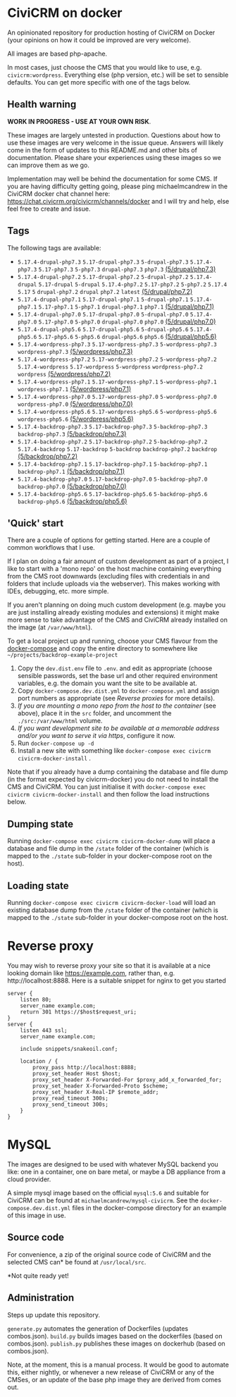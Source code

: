 # CiviCRM on docker

An opinionated repository for production hosting of CiviCRM on Docker (your opinions on how it could be improved are very welcome).

All images are based php-apache.

In most cases, just choose the CMS that you would like to use, e.g. `civicrm:wordpress`. Everything else (php version, etc.) will be set to sensible defaults. You can get more specific with one of the tags below.

## Health warning

**WORK IN PROGRESS - USE AT YOUR OWN RISK**.

These images are largely untested in production.  Questions about how to use these images are very welcome in the issue queue. Answers will likely come in the form of updates to this README.md and other bits of documentation. Please share your experiences using these images so we can improve them as we go.

Implementation may well be behind the documentation for some CMS. If you are having difficulty getting going, please ping michaelmcandrew in the CiviCRM docker chat channel here:  https://chat.civicrm.org/civicrm/channels/docker and I will try and help, else feel free to create and issue.

## Tags

The following tags are available:

<!---START_TAGS-->
* `5.17.4-drupal-php7.3` `5.17-drupal-php7.3` `5-drupal-php7.3` `5.17.4-php7.3` `5.17-php7.3` `5-php7.3` `drupal-php7.3` `php7.3` [(5/drupal/php7.3)](5/drupal/php7.3)
* `5.17.4-drupal-php7.2` `5.17-drupal-php7.2` `5-drupal-php7.2` `5.17.4-drupal` `5.17-drupal` `5-drupal` `5.17.4-php7.2` `5.17-php7.2` `5-php7.2` `5.17.4` `5.17` `5` `drupal-php7.2` `drupal` `php7.2` `latest` [(5/drupal/php7.2)](5/drupal/php7.2)
* `5.17.4-drupal-php7.1` `5.17-drupal-php7.1` `5-drupal-php7.1` `5.17.4-php7.1` `5.17-php7.1` `5-php7.1` `drupal-php7.1` `php7.1` [(5/drupal/php7.1)](5/drupal/php7.1)
* `5.17.4-drupal-php7.0` `5.17-drupal-php7.0` `5-drupal-php7.0` `5.17.4-php7.0` `5.17-php7.0` `5-php7.0` `drupal-php7.0` `php7.0` [(5/drupal/php7.0)](5/drupal/php7.0)
* `5.17.4-drupal-php5.6` `5.17-drupal-php5.6` `5-drupal-php5.6` `5.17.4-php5.6` `5.17-php5.6` `5-php5.6` `drupal-php5.6` `php5.6` [(5/drupal/php5.6)](5/drupal/php5.6)
* `5.17.4-wordpress-php7.3` `5.17-wordpress-php7.3` `5-wordpress-php7.3` `wordpress-php7.3` [(5/wordpress/php7.3)](5/wordpress/php7.3)
* `5.17.4-wordpress-php7.2` `5.17-wordpress-php7.2` `5-wordpress-php7.2` `5.17.4-wordpress` `5.17-wordpress` `5-wordpress` `wordpress-php7.2` `wordpress` [(5/wordpress/php7.2)](5/wordpress/php7.2)
* `5.17.4-wordpress-php7.1` `5.17-wordpress-php7.1` `5-wordpress-php7.1` `wordpress-php7.1` [(5/wordpress/php7.1)](5/wordpress/php7.1)
* `5.17.4-wordpress-php7.0` `5.17-wordpress-php7.0` `5-wordpress-php7.0` `wordpress-php7.0` [(5/wordpress/php7.0)](5/wordpress/php7.0)
* `5.17.4-wordpress-php5.6` `5.17-wordpress-php5.6` `5-wordpress-php5.6` `wordpress-php5.6` [(5/wordpress/php5.6)](5/wordpress/php5.6)
* `5.17.4-backdrop-php7.3` `5.17-backdrop-php7.3` `5-backdrop-php7.3` `backdrop-php7.3` [(5/backdrop/php7.3)](5/backdrop/php7.3)
* `5.17.4-backdrop-php7.2` `5.17-backdrop-php7.2` `5-backdrop-php7.2` `5.17.4-backdrop` `5.17-backdrop` `5-backdrop` `backdrop-php7.2` `backdrop` [(5/backdrop/php7.2)](5/backdrop/php7.2)
* `5.17.4-backdrop-php7.1` `5.17-backdrop-php7.1` `5-backdrop-php7.1` `backdrop-php7.1` [(5/backdrop/php7.1)](5/backdrop/php7.1)
* `5.17.4-backdrop-php7.0` `5.17-backdrop-php7.0` `5-backdrop-php7.0` `backdrop-php7.0` [(5/backdrop/php7.0)](5/backdrop/php7.0)
* `5.17.4-backdrop-php5.6` `5.17-backdrop-php5.6` `5-backdrop-php5.6` `backdrop-php5.6` [(5/backdrop/php5.6)](5/backdrop/php5.6)
<!---END_TAGS-->

## 'Quick' start

There are a couple of options for getting started. Here are a couple of common workflows that I use.

If I plan on doing a fair amount of custom development as part of a project, I like to start with a 'mono repo' on the host machine containing everything from the CMS root downwards (excluding files with credentials in and folders that include uploads via the webserver). This makes working with IDEs, debugging, etc. more simple.

If you aren't planning on doing much custom development (e.g. maybe you are just installing already existing modules and extensions) it might make more sense to take advantage of the CMS  and CiviCRM already installed on the image (at `/var/www/html`).

To get a local project up and running, choose your CMS flavour  from the [docker-compose](docker-compose) and copy the entire directory to somewhere like `~/projects/backdrop-example-project`

1. Copy the `dev.dist.env` file to `.env`. and edit as appropriate (choose sensible passwords, set the base url and other required environment variables, e.g. the domain you want the site to be available at.
2. Copy `docker-compose.dev.dist.yml` to `docker-compose.yml` and assign port numbers as appropriate (see *Reverse proxies* for more details).
3. *If you are mounting a mono repo from the host to the container* (see above), place it in  the `src` folder, and uncomment the `./src:/var/www/html` volume.
4. *If you want development site to be available at a memorable address and/or you want to serve it via https*, configure it now.
5. Run `docker-compose up -d`
6. Install a new site with something like `docker-compose exec civicrm civicrm-docker-install` .

Note that if you already have a dump containing the database and file dump (in the format expected by civicrm-docker) you do not need to install the CMS and CiviCRM. You can just initialise it with  `docker-compose exec civicrm civicrm-docker-install`  and then follow the load instructions below.

## Dumping state

Running `docker-compose exec civicrm civicrm-docker-dump`  will place a database and file dump in the `/state` folder of the container (which is mapped to the `./state` sub-folder in your docker-compose root on the host).

## Loading state

 Running `docker-compose exec civicrm civicrm-docker-load`  will load an existing database dump from the `/state` folder of the container (which is mapped to the `./state` sub-folder in your docker-compose root on the host.

# Reverse proxy

You may wish to reverse proxy your site so that it is available at a nice looking domain like https://example.com, rather than, e.g.  http://localhost:8888. Here is a suitable snippet for nginx to get you started

```
server {
    listen 80;
    server_name example.com;
    return 301 https://$host$request_uri;
}
server {
    listen 443 ssl;
    server_name example.com;

    include snippets/snakeoil.conf;

    location / {
        proxy_pass http://localhost:8888;
        proxy_set_header Host $host;
        proxy_set_header X-Forwarded-For $proxy_add_x_forwarded_for;
        proxy_set_header X-Forwarded-Proto $scheme;
        proxy_set_header X-Real-IP $remote_addr;
	    proxy_read_timeout 300s;
	    proxy_send_timeout 300s;
    }
}
```
# MySQL

The images are designed to be used with whatever MySQL backend you like: one in a container, one on bare metal, or maybe a DB appliance from a cloud provider.

A simple mysql image based on  the official `mysql:5.6` and suitable for CiviCRM can be found at `michaelmcandrew/mysql-civicrm`. See the `docker-compose.dev.dist.yml` files in the docker-compose directory for an example of this image in use.

## Source code

For convenience, a zip of the original source code of CiviCRM and the selected CMS can* be found at `/usr/local/src`.

  *Not quite ready yet!

## Administration

Steps up update this repository.

`generate.py` automates the generation of Dockerfiles (updates combos.json).
`build.py` builds images based on the dockerfiles (based on combos.json).
`publish.py` publishes these images on dockerhub (based on combos.json).

Note, at the moment, this is a manual process. It would be good to automate this, either nightly, or whenever a new release of CiviCRM or any of the CMSes, or an update of the base php image they are derived from comes out.
